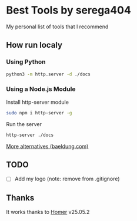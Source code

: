 # Best Tools by serega404

My personal list of tools that I recommend

## How run localy

### Using Python

```bash
python3 -m http.server -d ./docs
```

### Using a Node.js Module

Install http-server module

```bash
sudo npm i http-server -g
```

Run the server

```bash
http-server ./docs
```

[More alternatives (baeldung.com)](https://www.baeldung.com/linux/start-web-server-folder)

## TODO

- [ ] Add my logo (note: remove from .gitignore)

## Thanks

It works thanks to [Homer](https://github.com/bastienwirtz/homer) v25.05.2
